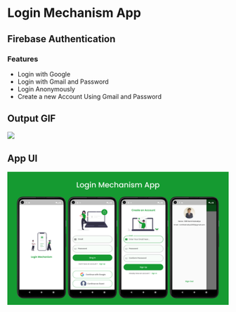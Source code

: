 # Login Mechanism App

## Firebase Authentication

### Features

<ul>
<li>Login with Google</li>
<li>Login with Gmail and Password</li>
<li>Login Anonymously</li>
<li>Create a new Account Using Gmail and Password</li>
</ul>

## Output GIF

<img src="https://github.com/RomitKatrodiya/Login_Mechanism_App/blob/master/screenshots/Screenrecording-20221113-202707.GIF" style=" height:600px; " data-target="animated-image.originalImage">

## App UI

![App UI](/screenshots/Login-Mechanism-App.jpg)
